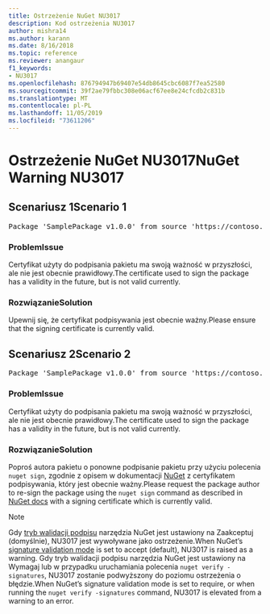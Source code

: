 ```yaml
---
title: Ostrzeżenie NuGet NU3017
description: Kod ostrzeżenia NU3017
author: mishra14
ms.author: karann
ms.date: 8/16/2018
ms.topic: reference
ms.reviewer: anangaur
f1_keywords:
- NU3017
ms.openlocfilehash: 876794947b69407e54db8645cbc6087f7ea52580
ms.sourcegitcommit: 39f2ae79fbbc308e06acf67ee8e24cfcdb2c831b
ms.translationtype: MT
ms.contentlocale: pl-PL
ms.lasthandoff: 11/05/2019
ms.locfileid: "73611206"
---
```

# <a name="nuget-warning-nu3017"></a><span data-ttu-id="d963a-103">Ostrzeżenie NuGet NU3017</span><span class="sxs-lookup"><span data-stu-id="d963a-103">NuGet Warning NU3017</span></span>

## <a name="scenario-1"></a><span data-ttu-id="d963a-104">Scenariusz 1</span><span class="sxs-lookup"><span data-stu-id="d963a-104">Scenario 1</span></span>

<pre>Package 'SamplePackage v1.0.0' from source 'https://contoso.com/index.json': The signing certificate is not yet valid.</pre>

### <a name="issue"></a><span data-ttu-id="d963a-105">Problem</span><span class="sxs-lookup"><span data-stu-id="d963a-105">Issue</span></span>

<span data-ttu-id="d963a-106">Certyfikat użyty do podpisania pakietu ma swoją ważność w przyszłości, ale nie jest obecnie prawidłowy.</span><span class="sxs-lookup"><span data-stu-id="d963a-106">The certificate used to sign the package has a validity in the future, but is not valid currently.</span></span>


### <a name="solution"></a><span data-ttu-id="d963a-107">Rozwiązanie</span><span class="sxs-lookup"><span data-stu-id="d963a-107">Solution</span></span>

<span data-ttu-id="d963a-108">Upewnij się, że certyfikat podpisywania jest obecnie ważny.</span><span class="sxs-lookup"><span data-stu-id="d963a-108">Please ensure that the signing certificate is currently valid.</span></span>



## <a name="scenario-2"></a><span data-ttu-id="d963a-109">Scenariusz 2</span><span class="sxs-lookup"><span data-stu-id="d963a-109">Scenario 2</span></span>

<pre>Package 'SamplePackage v1.0.0' from source 'https://contoso.com/index.json': The primary signature's certificate is not yet valid.</pre>

### <a name="issue"></a><span data-ttu-id="d963a-110">Problem</span><span class="sxs-lookup"><span data-stu-id="d963a-110">Issue</span></span>

<span data-ttu-id="d963a-111">Certyfikat użyty do podpisania pakietu ma swoją ważność w przyszłości, ale nie jest obecnie prawidłowy.</span><span class="sxs-lookup"><span data-stu-id="d963a-111">The certificate used to sign the package has a validity in the future, but is not valid currently.</span></span>


### <a name="solution"></a><span data-ttu-id="d963a-112">Rozwiązanie</span><span class="sxs-lookup"><span data-stu-id="d963a-112">Solution</span></span>

<span data-ttu-id="d963a-113">Poproś autora pakietu o ponowne podpisanie pakietu przy użyciu polecenia `nuget sign`, zgodnie z opisem w dokumentacji [NuGet](https://docs.microsoft.com/nuget/create-packages/sign-a-package) z certyfikatem podpisywania, który jest obecnie ważny.</span><span class="sxs-lookup"><span data-stu-id="d963a-113">Please request the package author to re-sign the package using the `nuget sign` command as described in [NuGet docs](https://docs.microsoft.com/nuget/create-packages/sign-a-package) with a signing certificate which is currently valid.</span></span>


> [!Note]
> <span data-ttu-id="d963a-114">Gdy [tryb walidacji podpisu](https://docs.microsoft.com/nuget/consume-packages/installing-signed-packages#configure-package-signature-requirements) narzędzia NuGet jest ustawiony na Zaakceptuj (domyślnie), NU3017 jest wywoływane jako ostrzeżenie.</span><span class="sxs-lookup"><span data-stu-id="d963a-114">When NuGet’s [signature validation mode](https://docs.microsoft.com/nuget/consume-packages/installing-signed-packages#configure-package-signature-requirements) is set to accept (default), NU3017 is raised as a warning.</span></span> <span data-ttu-id="d963a-115">Gdy tryb walidacji podpisu narzędzia NuGet jest ustawiony na Wymagaj lub w przypadku uruchamiania polecenia `nuget verify -signatures`, NU3017 zostanie podwyższony do poziomu ostrzeżenia o błędzie.</span><span class="sxs-lookup"><span data-stu-id="d963a-115">When NuGet’s signature validation mode is set to require, or when running the `nuget verify -signatures` command, NU3017 is elevated from a warning to an error.</span></span> 